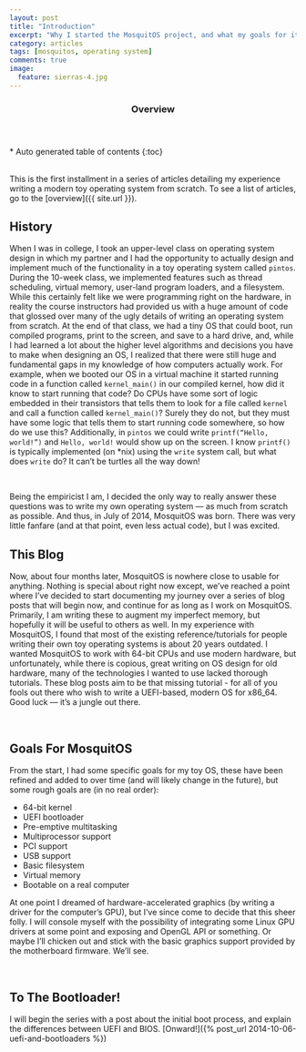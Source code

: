 ```yaml
---
layout: post
title: "Introduction"
excerpt: "Why I started the MosquitOS project, and what my goals for it (and this blog) are."
category: articles
tags: [mosquitos, operating system]
comments: true
image:
  feature: sierras-4.jpg
---
```


<section id="table-of-contents" class="toc">
  <header>
    <h3>Overview</h3>
  </header>
  <div id="drawer" markdown="1">
*  Auto generated table of contents
{:toc}
  </div>
</section>
 

This is the ​first installment in a series of articles detailing my experience writing a modern toy operating system from scratch. To see a list of articles, go to the [overview]({{ site.url }}).


History
-------

When I was in college, I took an upper-level class on operating system design in which my partner and I had the opportunity to actually design and implement much of the functionality in a toy operating system called `pintos`. During the 10-week class, we implemented features such as thread scheduling, virtual memory, user-land program loaders, and a filesystem. While this certainly felt like we were programming right on the hardware, in reality the course instructors had provided us with a huge amount of code that glossed over many of the ugly details of writing an operating system from scratch. At the end of that class, we had a tiny OS that could boot, run compiled programs, print to the screen, and save to a hard drive, and, while I had learned a lot about the higher level algorithms and decisions you have to make when designing an OS, I realized that there were still huge and fundamental gaps in my knowledge of how computers actually work. For example, when we booted our OS in a virtual machine it started running code in a function called `kernel_main()` in our compiled kernel, how did it know to start running that code? Do CPUs have some sort of logic embedded in their transistors that tells them to look for a file called `kernel` and call a function called `kernel_main()`? Surely they do not, but they must have some logic that tells them to start running code somewhere, so how do we use this? Additionally, in `pintos` we could write `printf(“Hello, world!”)` and `Hello, world!` would show up on the screen. I know `printf()` is typically implemented (on \*nix) using the `write` system call, but what does `write` do? It can’t be turtles all the way down!

 

Being the empiricist I am, I decided the only way to really answer these questions was to write my own operating system — as much from scratch as possible. And thus, in July of 2014, MosquitOS was born. There was very little fanfare (and at that point, even less actual code), but I was excited.


This Blog
---------

Now, about four months later, MosquitOS is nowhere close to usable for anything. Nothing is special about right now except, we’ve reached a point where I’ve decided to start documenting my journey over a series of blog posts that will begin now, and continue for as long as I work on MosquitOS. Primarily, I am writing these to augment my imperfect memory, but hopefully it will be useful to others as well. In my experience with MosquitOS, I found that most of the existing reference/tutorials for people writing their own toy operating systems is about 20 years outdated.​ I wanted MosquitOS to work with 64-bit CPUs and use modern hardware, but unfortunately, while there is copious, great writing on OS design for old hardware, many of the technologies I wanted to use lacked thorough tutorials. These blog posts aim to be that missing tutorial - for all of you fools out there who wish to write a UEFI-based, modern OS for x86\_64. Good luck — it’s a jungle out there.

 

Goals For MosquitOS
-------------------

From the start, I had some specific goals for my toy OS, these have been refined and added to over time (and will likely change in the future), but some rough goals are (in no real order):

-   64-bit kernel
-   UEFI bootloader
-   Pre-emptive multitasking
-   Multiprocessor support
-   PCI support
-   USB support
-   Basic filesystem
-   Virtual memory
-   Bootable on a real computer

At one point I dreamed of hardware-accelerated graphics (by writing a driver for the computer’s GPU), but I’ve since come to decide that this sheer folly. I will console myself with the possibility of integrating some Linux GPU drivers at some point and exposing and OpenGL API or something. Or maybe I’ll chicken out and stick with the basic graphics support provided by the motherboard firmware. We’ll see.

 

To The Bootloader!
-------------------------------

I will begin the series with a post about the initial boot process, and explain the differences between UEFI and BIOS. [Onward!]({% post_url 2014-10-06-uefi-and-bootloaders %})
